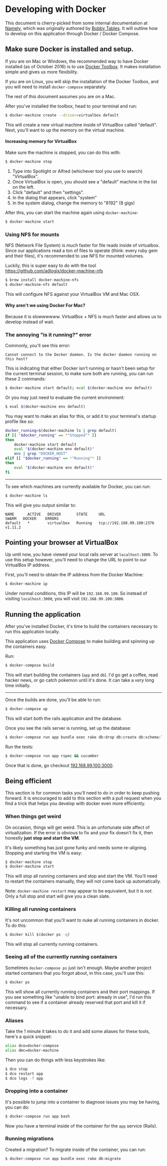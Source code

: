 # Developing with Docker

This document is cherry-picked from some internal documentation at [Namely](https://github.com/namely/), which was originally authored by [Bobby Tables](https://github.com/bobbytables). It will outline how to develop on this application through Docker / Docker Compose.

## Make sure Docker is installed and setup.

If you are on Mac or Windows, the recommended way to have Docker installed (as of October 2016) is to use [Docker Toolbox](https://www.docker.com/products/docker-toolbox). It makes installation simple and gives us more flexibility.

If you are on Linux, you will skip the installation of the Docker Toolbox, and you will need to install `docker-compose` separately.

The rest of this document assumes you are on a Mac.

After you've installed the toolbox, head to your terminal and run:

```sh
$ docker-machine create --driver=virtualbox default
```

This will create a new virtual machine inside of VirtualBox called "default". Next, you'll want to up the memory on the virtual machine.

#### Increasing memory for VirtualBox

Make sure the machine is stopped, you can do this with:

```sh
$ docker-machine stop
```

1. Type into Spotlight or Alfred (whichever tool you use to search) "VirtualBox".
2. Once VirtualBox is open, you should see a "default" machine in the list on the left.
3. Click "default" and then "settings".
4. In the dialog that appears, click "system"
5. In the system dialog, change the memory to "8192" (8 gigs)

After this, you can start the machine again using `docker-machine`:

```sh
$ docker-machine start
```

### Using NFS for mounts

NFS (Network File System) is _much_ faster for file reads inside of virtualbox. Since our applications read a ton of files to operate (think: every ruby gem and their files), it's recommended to use NFS for mounted volumes.

Luckily, this is super easy to do with the tool https://github.com/adlogix/docker-machine-nfs

```sh
$ brew install docker-machine-nfs
$ docker-machine-nfs default
```

This will configure NFS against your VirtualBox VM and Mac OSX.

#### Why aren't we using Docker For Mac?

Because it is slowwwwww. VirtualBox + NFS is much faster and allows us to develop instead of wait.


### The annoying "is it running?" error

Commonly, you'll see this error:

```
Cannot connect to the Docker daemon. Is the docker daemon running on this host?
```

This is indicating that either Docker isn't running or hasn't been setup for the current terminal session, to make sure both are running, you can run these 2 commands:

```sh
$ docker-machine start default; eval $(docker-machine env default)
```

Or you may just need to evaluate the current environment:

```sh
$ eval $(docker-machine env default)
```

You may want to make an alias for this, or add it to your terminal's startup profile like so:

```sh
docker_running=$(docker-machine ls | grep default)
if [[ "$docker_running" == *"Stopped"* ]]
then
    docker-machine start default
    eval "$(docker-machine env default)"
    env | grep "DOCKER_HOST"
elif [[ "$docker_running" == *"Running"* ]]
then
    eval "$(docker-machine env default)"
fi
```

---

To see which machines are currently available for Docker, you can run:

```sh
$ docker-machine ls
```

This will give you output similar to:

```
NAME      ACTIVE   DRIVER       STATE     URL                         SWARM   DOCKER    ERRORS
default   *        virtualbox   Running   tcp://192.168.99.100:2376           v1.11.2
```

## Pointing your browser at VirtualBox

Up until now, you have viewed your local rails server at `localhost:3000`. To use this setup however, you'll need to change the URL to point to our VirtualBox IP address.

First, you'll need to obtain the IP address from the Docker Machine:

```sh
$ docker-machine ip
```

Under normal conditions, this IP will be `192.168.99.100`. So instead of visiting `localhost:3000`, you will visit `192.168.99.100:3000`.

## Running the application

After you've installed Docker, it's time to build the containers necessary to run this application locally.

This application uses [Docker Compose](https://docs.docker.io/compose) to make building and spinning up the containers easy.

Run:

```sh
$ docker-compose build
```

This will start building the containers (`app` and `db`). I'd go get a coffee, read hacker news, or go catch pokemon until it's done. It can take a _very_ long time initially.

---

Once the builds are done, you'll be able to run:

```sh
$ docker-compose up
```

This will start both the rails application and the database.

Once you see the rails server is running, set up the database:

```sh
$ docker-compose run app bundle exec rake db:drop db:create db:schema:load db:setup db:test:prepare
```

Run the tests:
```sh
$ docker-compose run app rspec && cucumber
```

Once that is done, go checkout [192.168.99.100:3000](192.168.99.100:3000).

## Being efficient

This section is for common tasks you'll need to do in order to keep pushing forward. It is encouraged to add to this section with a pull request when you find a trick that helps you develop with docker even more efficiently.

### When things get weird

On occasion, things will get weird. This is an unfortunate side affect of virtualization. If the error is obvious to fix and your fix doesn't fix it, then honestly **just stop and start the VM**.

It's likely something has just gone funky and needs some re-aligning. Stopping and starting the VM is easy:

```sh
$ docker-machine stop
$ docker-machine start
```

This will stop all running containers and stop and start the VM. You'll need to restart the containers manually, they will not come back up automatically.

Note: `docker-machine restart` may appear to be equivalent, but it is *not*. Only a full stop and start will give you a clean slate.

### Killing all running containers

It's not uncommon that you'll want to nuke all running containers in docker. To do this:

```sh
$ docker kill $(docker ps -q)
```

This will stop all currently running containers.

### Seeing all of the currently running containers

Sometimes `docker-compose ps` just isn't enough. Maybe another project started containers that you forgot about, in this case, you'll use this:

```sh
$ docker ps
```

This will show all currently running containers and their port mappings. If you see something like "unable to bind port: already in use", I'd run this command to see if a container already reserved that port and kill it if necessary.

### Aliases

Take the 1 minute it takes to do it and add some aliases for these tools, here's a quick snippet:

```sh
alias dco=docker-compose
alias dmc=docker-machine
```

Then you can do things with less keystrokes like:

```sh
$ dco stop
$ dco restart app
$ dco logs -f app
```

### Dropping into a container

It's possible to jump into a container to diagnose issues you may be having, you can do:

```sh
$ docker-compose run app bash
```

Now you have a terminal inside of the container for the `app` service (Rails).

### Running migrations

Created a migration? To migrate inside of the container, you can run:

```sh
$ docker-compose run app bundle exec rake db:migrate
```
